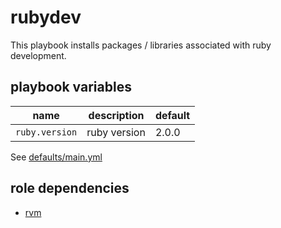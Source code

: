 # rubydev 

This playbook installs packages / libraries associated with ruby development.

## playbook variables

|name|description|default|
|----|-----------|-------|
|`ruby.version`|ruby version|2.0.0|

See [defaults/main.yml](https://github.com/ryankanno/playbooks/blob/master/rubydev/defaults/main.yml)

## role dependencies

  * [rvm](https://github.com/ryankanno/playbooks/blob/master/rvm)
